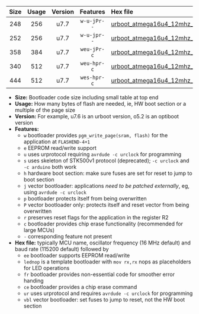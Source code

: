 |Size|Usage|Version|Features|Hex file|
|:-:|:-:|:-:|:-:|:--|
|248|256|u7.7|`w-u-jPr--`|[urboot_atmega16u4_12mhz_57600bps_lednop_ur_vbl.hex](https://raw.githubusercontent.com/stefanrueger/urboot.hex/main/mcus/atmega16u4/fcpu_12mhz/57600_bps/urboot_atmega16u4_12mhz_57600bps_lednop_ur_vbl.hex)|
|252|256|u7.7|`w-u-jpr--`|[urboot_atmega16u4_12mhz_57600bps_lednop_fr_ur_vbl.hex](https://raw.githubusercontent.com/stefanrueger/urboot.hex/main/mcus/atmega16u4/fcpu_12mhz/57600_bps/urboot_atmega16u4_12mhz_57600bps_lednop_fr_ur_vbl.hex)|
|358|384|u7.7|`weu-jPr-c`|[urboot_atmega16u4_12mhz_57600bps_ee_lednop_fr_ce_ur_vbl.hex](https://raw.githubusercontent.com/stefanrueger/urboot.hex/main/mcus/atmega16u4/fcpu_12mhz/57600_bps/urboot_atmega16u4_12mhz_57600bps_ee_lednop_fr_ce_ur_vbl.hex)|
|340|512|u7.7|`weu-hpr-c`|[urboot_atmega16u4_12mhz_57600bps_ee_lednop_fr_ce_ur.hex](https://raw.githubusercontent.com/stefanrueger/urboot.hex/main/mcus/atmega16u4/fcpu_12mhz/57600_bps/urboot_atmega16u4_12mhz_57600bps_ee_lednop_fr_ce_ur.hex)|
|444|512|u7.7|`wes-hpr-c`|[urboot_atmega16u4_12mhz_57600bps_ee_lednop_fr_ce.hex](https://raw.githubusercontent.com/stefanrueger/urboot.hex/main/mcus/atmega16u4/fcpu_12mhz/57600_bps/urboot_atmega16u4_12mhz_57600bps_ee_lednop_fr_ce.hex)|

- **Size:** Bootloader code size including small table at top end
- **Usage:** How many bytes of flash are needed, ie, HW boot section or a multiple of the page size
- **Version:** For example, u7.6 is an urboot version, o5.2 is an optiboot version
- **Features:**
  + `w` bootloader provides `pgm_write_page(sram, flash)` for the application at `FLASHEND-4+1`
  + `e` EEPROM read/write support
  + `u` uses urprotocol requiring `avrdude -c urclock` for programming
  + `s` uses skeleton of STK500v1 protocol (deprecated); `-c urclock` and `-c arduino` both work
  + `h` hardware boot section: make sure fuses are set for reset to jump to boot section
  + `j` vector bootloader: applications *need to be patched externally*, eg, using `avrdude -c urclock`
  + `p` bootloader protects itself from being overwritten
  + `P` vector bootloader only: protects itself and reset vector from being overwritten
  + `r` preserves reset flags for the application in the register R2
  + `c` bootloader provides chip erase functionality (recommended for large MCUs)
  + `-` corresponding feature not present
- **Hex file:** typically MCU name, oscillator frequency (16 MHz default) and baud rate (115200 default) followed by
  + `ee` bootloader supports EEPROM read/write
  + `lednop` is a template bootloader with `mov rx,rx` nops as placeholders for LED operations
  + `fr` bootloader provides non-essential code for smoother error handing
  + `ce` bootloader provides a chip erase command
  + `ur` uses urprotocol and requires `avrdude -c urclock` for programming
  + `vbl` vector bootloader: set fuses to jump to reset, not the HW boot section
